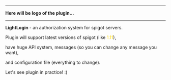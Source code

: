 <hr />
<b> Here will be logo of the plugin... </b>
<hr />

<p />
<b> LightLogin </b> - an authorization system for spigot servers.
<p />
Plugin will support latest versions of spigot (like <font color="gold">1.11</font>), <p />
have huge API system, messages (so you can change any message you want), <p />
and configuration file (everything to change).
<p />
Let's see plugin in practice! :)
